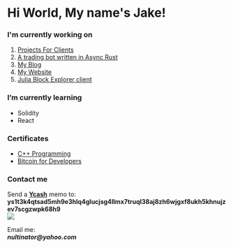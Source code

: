 <body>
  <h1>Hi World, My name's Jake!</h1>
    <div id="about">
      <p>
        <h3>I'm currently working on</h3>
          <ol>
            <li><a href="https://www.upwork.com/freelancers/~01dea77e1b0c441241">Projects For Clients</a></li>
            <li><a href="https://github.com/nultinator/arb-bot">A trading bot written in Async Rust</a></li>
            <li><a href="https://medium.com/@nultinator">My Blog</a></li>
            <li><a href="https://nultinator.github.io/">My Website</a></li>
            <li><a href="https://github.com/nultinator/juliaBlockExplorer">Julia Block Explorer client</a></li>
          </ol>
          <h3>I’m currently learning</h3>
        <ul>
          <li>Solidity</li>
          <li>React</li>
        </ul>
        <h3>Certificates</h3>
          <ul>
          <li><a href="https://certificates.saylor.org/16500cb6-98f7-447f-8961-1eeac5a94290">C++ Programming</a></li>
            <li><a href="https://learn.saylor.org/pluginfile.php/1/tool_certificate/issues/1675189572/1195521366JN.pdf">Bitcoin for Developers</a></li>
          </ul>
       </p>
       
  
       

  <h3>Contact me</h3> 
  <p>Send a <strong><a href="https://y.cash">Ycash</strong></a> memo to:
        <strong>ys1t3k4qtsad5mh9e3hlq4glucjsg4llmx7truql38aj8zh6wjgxf8ukh5khnujzev7scgzwpk68h9</strong><br>
      <img src ="https://user-images.githubusercontent.com/72562693/186330712-5a30b53c-9b03-4d64-bb0c-4328bf3976a1.png">
      <br>
      <div id="email">
        <p>Email me:<br>
        <strong><em>nultinator@yahoo.com</em></strong>
        </p>
      </div>
  </p>
</body>
